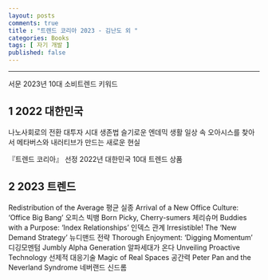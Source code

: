 ```yaml
---
layout: posts
comments: true
title : "트렌드 코리아 2023 - 김난도 외 "
categories: Books
tags: [ 자기 개발 ]
published: false
---
```



---

서문
2023년 10대 소비트렌드 키워드

## 1 2022 대한민국

나노사회로의 전환
대투자 시대 생존법
슬기로운 엔데믹 생활
일상 속 오아시스를 찾아서
메타버스와 내러티브가 만드는 새로운 현실

『트렌드 코리아』 선정 2022년 대한민국 10대 트렌드 상품

## 2 2023 트렌드

Redistribution of the Average 평균 실종
Arrival of a New Office Culture: ‘Office Big Bang’ 오피스 빅뱅
Born Picky, Cherry-sumers 체리슈머
Buddies with a Purpose: ‘Index Relationships’ 인덱스 관계
Irresistible! The ‘New Demand Strategy’ 뉴디맨드 전략
Thorough Enjoyment: ‘Digging Momentum’ 디깅모멘텀
Jumbly Alpha Generation 알파세대가 온다
Unveiling Proactive Technology 선제적 대응기술
Magic of Real Spaces 공간력
Peter Pan and the Neverland Syndrome 네버랜드 신드롬